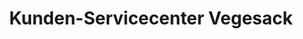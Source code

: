 ---
title: "Kunden-Servicecenter Vegesack"
url: /bremen/kunden-servicecenter-vegesack/
shop: Tickets
---